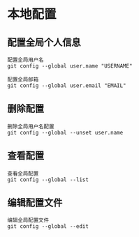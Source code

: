 # 本地配置

## 配置全局个人信息

    配置全局用户名
    git config --global user.name "USERNAME"

    配置全局邮箱
    git config --global user.email "EMAIL"

## 删除配置

    删除全局用户名配置
    git config --global --unset user.name

## 查看配置

    查看全局配置
    git config --global --list

## 编辑配置文件

    编辑全局配置文件
    git config --global --edit
